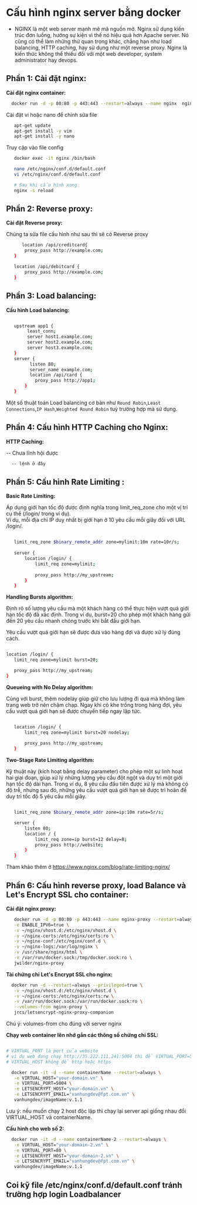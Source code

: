 # Cấu hình nginx server bằng docker
- NGINX là một web server mạnh mẽ mã nguồn mở. Nginx sử dụng kiến trúc đơn luồng, hướng sự kiện vì thế nó hiệu quả hơn Apache server. Nó cũng có thể làm những thứ quan trọng khác, chẳng hạn như load balancing, HTTP caching, hay sử dụng như một reverse proxy. Nginx là kiến thức không thể thiếu đối với một web developer, system administrator hay devops.


## Phần 1: Cài đặt nginx:  
 **Cài đặt nginx container:**  
 ```bash
   docker run -d -p 80:80 -p 443:443 --restart=always --name nginx  nginx

 ```

Cài đặt vi hoặc nano để chỉnh sửa file
```bash
   apt-get update
   apt-get install -y vim
   apt-get install -y nano
 ```


Truy cập vào file config
```bash
   docker exec -it nginx /bin/bash

   nano /etc/nginx/conf.d/default.conf
   vi /etc/nginx/conf.d/default.conf

   # Sau khi cấu hình xong
   nginx -s reload
 ```

## Phần 2: Reverse proxy:  
 **Cài đặt Reverse proxy:**  

Chúng ta sửa file cấu hình như sau thì sẽ có Reverse proxy
 
 ```bash
       location /api/creditcard{    
	    proxy_pass http://example.com;
	}

	location /api/debitcard {    
	    proxy_pass http://example.com;
	}
 ```
## Phần 3: Load balancing:  

 **Cấu hình Load balancing:**  
 
 ```bash

	upstream app1 {
	     least_conn;
	     server host1.example.com;    
	     server host2.example.com;    
	     server host3.example.com;
	}
	server {    
	      listen 80;    
	      server_name example.com;
	      location /api/card {       
	        proxy_pass http://app1;   
	    }
	}

 ```

Một số thuật toán Load balancing cơ bản như `Round Robin`,`Least Connections`,`IP Hash`,`Weighted Round Robin` tuỳ trường hợp mà sử dụng.  
## Phần 4: Cấu hình HTTP Caching cho Nginx:  
 **HTTP Caching:**  

-- Chưa lĩnh hội được
 
 ```bash
   -- lệnh ở đây

 ```

## Phần 5: Cấu hình Rate Limiting :  
 **Basic Rate Limiting:**   
   
  Áp dụng giới hạn tốc độ được định nghĩa trong limit_req_zone cho một vị trí cụ thể (/login/ trong ví dụ).  
  Ví dụ, mỗi địa chỉ IP duy nhất bị giới hạn ở 10 yêu cầu mỗi giây đối với URL /login/.  

 
 ```bash

	limit_req_zone $binary_remote_addr zone=mylimit:10m rate=10r/s;
	 
	server {
	    location /login/ {
	        limit_req zone=mylimit;
	        
	        proxy_pass http://my_upstream;
	    }
	}

 ```

 **Handling Bursts algorithm:**  
   
  Định rõ số lượng yêu cầu mà một khách hàng có thể thực hiện vượt quá giới hạn tốc độ đã xác định. Trong ví dụ, burst=20 cho phép một khách hàng gửi đến 20 yêu cầu nhanh 
  chóng trước khi bắt đầu giới hạn.   

Yêu cầu vượt quá giới hạn sẽ được đưa vào hàng đợi và được xử lý đúng cách.   
 
 ```bash

location /login/ {
    limit_req zone=mylimit burst=20;
 
    proxy_pass http://my_upstream;
}
 ```

 **Queueing with No Delay algorithm:**
  
  Cùng với burst, thêm nodelay giúp giữ cho lưu lượng đi qua mà không làm trang web trở nên chậm chạp.
  Ngay khi có khe trống trong hàng đợi, yêu cầu vượt quá giới hạn sẽ được chuyển tiếp ngay lập tức.

 
 ```bash

	location /login/ {
	    limit_req zone=mylimit burst=20 nodelay;
	 
	    proxy_pass http://my_upstream;
	}

 ```

 **Two-Stage Rate Limiting algorithm:**

  Kỹ thuật này (kích hoạt bằng delay parameter) cho phép một sự linh hoạt hai giai đoạn, giúp xử lý những lượng yêu cầu đột ngột và duy trì một giới hạn tốc độ dài hạn.
  Trong ví dụ, 8 yêu cầu đầu tiên được xử lý mà không có độ trễ, nhưng sau đó, những yêu cầu vượt quá giới hạn sẽ được trì hoãn để duy trì tốc độ 5 yêu cầu mỗi giây.
  
 
 ```bash

	limit_req_zone $binary_remote_addr zone=ip:10m rate=5r/s;

	server {
	    listen 80;
	    location / {
	        limit_req zone=ip burst=12 delay=8;
	        proxy_pass http://website;
	    }
	}


 ```

Tham khảo thêm ở https://www.nginx.com/blog/rate-limiting-nginx/

## Phần 6: Cấu hình reverse proxy, load Balance và Let's Encrypt SSL cho container:  
 **Cài đặt nginx proxy:**  

 ```bash
    docker run -d -p 80:80 -p 443:443 --name nginx-proxy --restart=always --privileged=true \
	-e ENABLE_IPV6=true \
	-v ~/nginx/vhost.d:/etc/nginx/vhost.d \
	-v ~/nginx-certs:/etc/nginx/certs:ro \
	-v ~/nginx-conf:/etc/nginx/conf.d \
	-v ~/nginx-logs:/var/log/nginx \
	-v /usr/share/nginx/html \
	-v /var/run/docker.sock:/tmp/docker.sock:ro \
	jwilder/nginx-proxy
 ```
 **Tải chứng chỉ Let's Encrypt SSL cho nginx:**  
  

 ```bash
   docker run -d --restart=always --privileged=true \
	-v ~/nginx/vhost.d:/etc/nginx/vhost.d \
	-v ~/nginx-certs:/etc/nginx/certs:rw \
	-v /var/run/docker.sock:/var/run/docker.sock:ro \
	--volumes-from nginx-proxy \
	jrcs/letsencrypt-nginx-proxy-companion
 ```
Chú ý: volumes-from cho đúng với server nginx

**Chạy web container lên nhớ gắn các thông số chứng chỉ SSL:**  
 ```bash

# VIRTUAL_PORT là port của website
# ví dụ web đang chạy http://35.222.111.241:5004 thì để VIRTUAL_PORT=5004
# VIRTUAL_HOST không để http hoặc https

   docker run -it -d --name containerName --restart=always \
	-e VIRTUAL_HOST="your-domain.vn" \
	-e VIRTUAL_PORT=5004 \
	-e LETSENCRYPT_HOST="your-domain.vn" \
	-e LETSENCRYPT_EMAIL="vanhungdev@fpt.com.vn" \
	vanhungdev/imageName:v.1.1

 ```

Lưu ý: nếu muốn chạy 2 host độc lập thì chạy lại server api giống nhau đổi VIRTUAL_HOST và containerName.

**Cấu hình cho web số 2:**  

 ```bash
   docker run -it -d --name containerName-2 --restart=always \
	-e VIRTUAL_HOST="your-domain-2.vn" \
	-e VIRTUAL_PORT=80 \
	-e LETSENCRYPT_HOST="your-domain-2.vn" \
	-e LETSENCRYPT_EMAIL="vanhungdev@fpt.com.vn" \
	vanhungdev/imageName:v.1.1

 ```

## Coi kỹ file /etc/nginx/conf.d/default.conf tránh trường hợp login Loadbalancer
